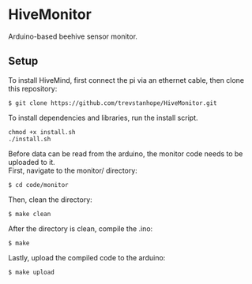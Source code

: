 # HiveMonitor
Arduino-based beehive sensor monitor.

## Setup
To install HiveMind, first connect the pi via an ethernet cable, then clone this repository:

    $ git clone https://github.com/trevstanhope/HiveMonitor.git
    
To install dependencies and libraries, run the install script.

    chmod +x install.sh
    ./install.sh

Before data can be read from the arduino, the monitor code needs to be uploaded to it.  
First, navigate to the monitor/ directory:

    $ cd code/monitor

Then, clean the directory:

    $ make clean
    
After the directory is clean, compile the .ino:

    $ make
    
Lastly, upload the compiled code to the arduino:

    $ make upload
